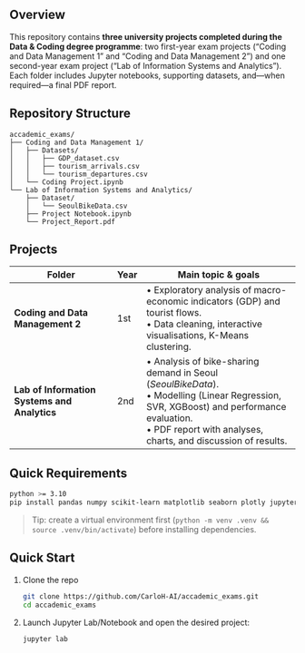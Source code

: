 ## Overview

This repository contains **three university projects completed during the Data & Coding degree programme**: two first-year exam projects (“Coding and Data Management 1” and “Coding and Data Management 2”) and one second-year exam project (“Lab of Information Systems and Analytics”). Each folder includes Jupyter notebooks, supporting datasets, and—when required—a final PDF report.

## Repository Structure

```text
accademic_exams/
├── Coding and Data Management 1/
│   ├── Datasets/
│   │   ├── GDP_dataset.csv
│   │   ├── tourism_arrivals.csv
│   │   └── tourism_departures.csv
│   └── Coding Project.ipynb
└── Lab of Information Systems and Analytics/
    ├── Dataset/
    │   └── SeoulBikeData.csv
    ├── Project Notebook.ipynb
    └── Project_Report.pdf
```

## Projects

| Folder                                       | Year | Main topic & goals                                                                                                                                                                                           |
| -------------------------------------------- | ---- | ------------------------------------------------------------------------------------------------------------------------------------------------------------------------------------------------------------ |
| **Coding and Data Management 2**             | 1st  | • Exploratory analysis of macro-economic indicators (GDP) and tourist flows.<br>• Data cleaning, interactive visualisations, K-Means clustering.                                                             |
| **Lab of Information Systems and Analytics** | 2nd  | • Analysis of bike-sharing demand in Seoul (*SeoulBikeData*).<br>• Modelling (Linear Regression, SVR, XGBoost) and performance evaluation.<br>• PDF report with analyses, charts, and discussion of results. |

## Quick Requirements

```bash
python >= 3.10
pip install pandas numpy scikit-learn matplotlib seaborn plotly jupyter
```

> Tip: create a virtual environment first (`python -m venv .venv && source .venv/bin/activate`) before installing dependencies.

## Quick Start

1. Clone the repo

   ```bash
   git clone https://github.com/CarloH-AI/accademic_exams.git
   cd accademic_exams
   ```
2. Launch Jupyter Lab/Notebook and open the desired project:

   ```bash
   jupyter lab
   ```

